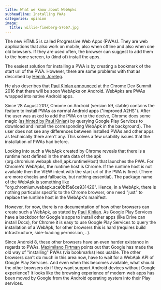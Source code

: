 ```yaml
---
title: What we know about WebApks
subheadline: Installing PWAs
categories: opinion
image:
  title: willie-fineberg-57667.jpg
---
```

The new HTML5 is called Progressive Web Apps (PWAs). They are web applications that also work on mobile,
also when offline and also when one old browsers. If they are used often, the browser can suggest to
add them to the home screen, to (kind of) install the apps.

The easiest solution for installing a PWA is by creating a bookmark of the start url of the PWA. 
However, there are some problems with that as described by [Henrik Joreteg](https://joreteg.com/blog/installing-web-apps-for-real#the-time-has-come). 

He also describes that [Paul Kinlan announced](https://youtu.be/YJwrBbze_Ec?t=21m33s) at the Chrome Dev Summit 2016 
that there will be soon WebApks on Android. WebApks are PWAs wrapped into native Android apps.

Since 28 August 2017, Chrome on Android (version 59, stable) contains the feature to install PWAs as normal Android apps ("improved A2HS"). 
After the user was asked to add the PWA on to the decive, Chrome does some magic 
([as hinted by Paul Kinlan](https://twitter.com/Paul_Kinlan/status/9021861366464143369)) by querying Google Play Services 
to download and install the corresponding WebApk in the background). 
The user does not see any differences between installed PWAs and other apps as technically there aren't any. This 
solves a few usability issues that the installation of PWAs had before.

Looking into such a WebApk created by Chrome reveals that there is a runtime host defined in the meta data of the apk
(org.chromium.webapk.shell_apk.runtimeHost) that launches the PWA. For Chrome's WebApks, the runtime host is Chrome. 
If the runtime host is not available then the VIEW intent with the start url of the PWA is fired. 
(There are more checks and fallbacks, but nothing essential). The package name of the WebApk is something like 
"org.chromium.webapk.ace0b15a6ce931426". Hence, in a WebApk, there is nothing particular specific 
to the Chrome browser, one need "just" to replace the runtime host in the WebApk's manifest.

However, for now, there is no documentation of how other browsers can create such a WebApk, as stated 
by [Paul Kinlian](https://twitter.com/Paul_Kinlan/status/901849918884773888).
As Google Play Services have a backdoor for Google's apps to install other apps (like Drive can install Docs), for Chrome it is 
easy to use Google Play Services to query the installation of a WebApk, for other browsers this is hard (requires build infrastructure, 
side-loading permission, ..).

Since Android 8, these other browsers have an even harder existance in regards to PWAs. 
[Maximilano Firtman](https://medium.com/@firt/android-oreo-takes-a-bite-out-of-progressive-web-apps-30b7e854648f) points out 
that Google has made the old way of "installing" PWAs (via bookmarks) less usable. The other browsers can't do much in this area
now, have to wait for a WebApk API of Google Play Services. And even when this becomes available, 
what should the other browsers do if they want support Android devices without Google experience? It looks like 
the browsing experience of modern web apps has been moved by Google from the Android operating system into their Play services.
